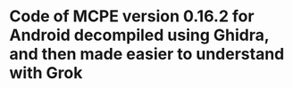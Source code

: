 # Code of MCPE version 0.16.2 for Android decompiled using Ghidra, and then made easier to understand with Grok
